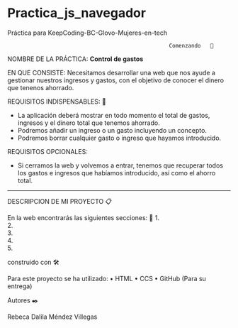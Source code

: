 # Practica_js_navegador
Práctica para KeepCoding-BC-Glovo-Mujeres-en-tech

                                                       Comenzando   🚀
                                                      

NOMBRE DE LA PRÁCTICA: **Control de gastos**

EN QUE CONSISTE: Necesitamos desarrollar una web que nos ayude a gestionar nuestros ingresos y gastos, con el objetivo de conocer el dinero que tenenos ahorrado.

REQUISITOS INDISPENSABLES: 🔧

 - La aplicación deberá mostrar en todo momento el total de gastos, ingresos y el dinero total que tenemos ahorrado.
 - Podremos añadir un ingreso o un gasto incluyendo un concepto.
 - Podremos borrar cualquier gasto o ingreso que hayamos introducido.
 
REQUISITOS OPCIONALES: 

- Si cerramos la web y volvemos a entrar, tenemos que recuperar todos los gastos e ingresos que habíamos introducido, así como el ahorro total.
----------------------------------------------------------------------------------------------------------------------------------------------------------------

DESCRIPCION DE MI PROYECTO 📋

En la web encontrarás las siguientes secciones: 🔧
  1.	
  2.	
  3.	
  4.	
  5.	 

construido con  🛠️

Para este proyecto se ha utilizado:
•	HTML 
•	CCS
•	GitHub (Para su entrega)


Autores  ✒️

Rebeca Dalila Méndez Villegas




